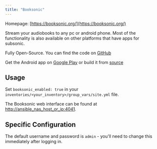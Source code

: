 ```yaml
---
title: "Booksonic"
---
```


Homepage: [https://booksonic.org/](https://booksonic.org/)

Stream your audiobooks to any pc or android phone. Most of the functionality is also available on other platforms that have apps for subsonic.

Fully Open-Source. You can find the code on [GitHub](https://github.com/popeen?tab=repositories&q=booksonic)

Get the Android app on [Google Play](https://play.google.com/store/apps/details?id=github.popeen.dsub) or build it from [source](https://github.com/popeen/Popeens-DSub)

## Usage

Set `booksonic_enabled: true` in your `inventories/<your_inventory>/group_vars/site.yml` file.

The Booksonic web interface can be found at [http://ansible_nas_host_or_ip:4041](http://ansible_nas_host_or_ip:4041).

## Specific Configuration

The default username and password is `admin` - you'll need to change this immediately after logging in.
